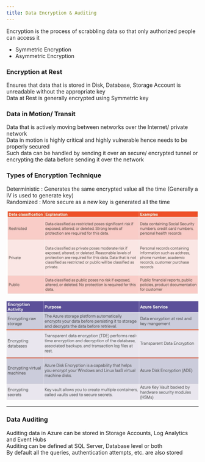 ```yaml
---
title: Data Encryption & Auditing
---
```


Encryption is the process of scrabbling data so that only authorized people can access it
* Symmetric Encryption
* Asymmetric Encryption

### Encryption at Rest

Ensures that data that is stored in Disk, Database, Storage Account is unreadable without the appropriate key  
Data at Rest is generally encrypted using Symmetric key

### Data in Motion/ Transit

Data that is actively moving between networks over the Internet/ private network  
Data in motion is highly critical and highly vulnerable hence needs to be properly secured  
Such data can be handled by sending it over an secure/ encrypted tunnel or encrypting the data before sending it over the network

### Types of Encryption Technique

Deterministic : Generates the same encrypted value all the time (Generally a IV is used to generate key)  
Randomized : More secure as a new key is generated all the time

![Data Classification|650](../images/data-classification.png)

![Data Encryption|600](../images/data-encryption.png)

---

### Data Auditing

Auditing data in Azure can be stored in Storage Accounts, Log Analytics and Event Hubs  
Auditing can be defined at SQL Server, Database level or both  
By default all the queries, authentication attempts, etc. are also stored